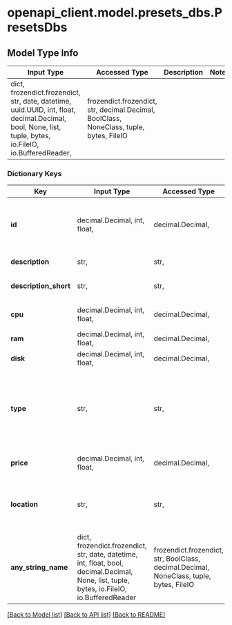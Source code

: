 # openapi_client.model.presets_dbs.PresetsDbs

## Model Type Info
Input Type | Accessed Type | Description | Notes
------------ | ------------- | ------------- | -------------
dict, frozendict.frozendict, str, date, datetime, uuid.UUID, int, float, decimal.Decimal, bool, None, list, tuple, bytes, io.FileIO, io.BufferedReader,  | frozendict.frozendict, str, decimal.Decimal, BoolClass, NoneClass, tuple, bytes, FileIO |  | 

### Dictionary Keys
Key | Input Type | Accessed Type | Description | Notes
------------ | ------------- | ------------- | ------------- | -------------
**id** | decimal.Decimal, int, float,  | decimal.Decimal,  | Уникальный идентификатор для каждого экземпляра тарифа базы данных. | [optional] 
**description** | str,  | str,  | Описание тарифа. | [optional] 
**description_short** | str,  | str,  | Краткое описание тарифа. | [optional] 
**cpu** | decimal.Decimal, int, float,  | decimal.Decimal,  | Описание процессора тарифа. | [optional] 
**ram** | decimal.Decimal, int, float,  | decimal.Decimal,  | Описание ОЗУ тарифа. | [optional] 
**disk** | decimal.Decimal, int, float,  | decimal.Decimal,  | Описание диска тарифа. | [optional] 
**type** | str,  | str,  | Тип тарифа базы данных | [optional] must be one of ["mysql", "mysql5", "postgres", "redis", "mongodb", ] 
**price** | decimal.Decimal, int, float,  | decimal.Decimal,  | Стоимость тарифа базы данных | [optional] 
**location** | str,  | str,  | Географическое расположение тарифа. | [optional] must be one of ["ru-1", "pl-1", "kz-1", ] 
**any_string_name** | dict, frozendict.frozendict, str, date, datetime, int, float, bool, decimal.Decimal, None, list, tuple, bytes, io.FileIO, io.BufferedReader | frozendict.frozendict, str, BoolClass, decimal.Decimal, NoneClass, tuple, bytes, FileIO | any string name can be used but the value must be the correct type | [optional]

[[Back to Model list]](../../README.md#documentation-for-models) [[Back to API list]](../../README.md#documentation-for-api-endpoints) [[Back to README]](../../README.md)

